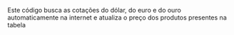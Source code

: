 Este código busca as cotações do dólar, do euro e do ouro automaticamente na internet e atualiza o preço dos produtos presentes na tabela
